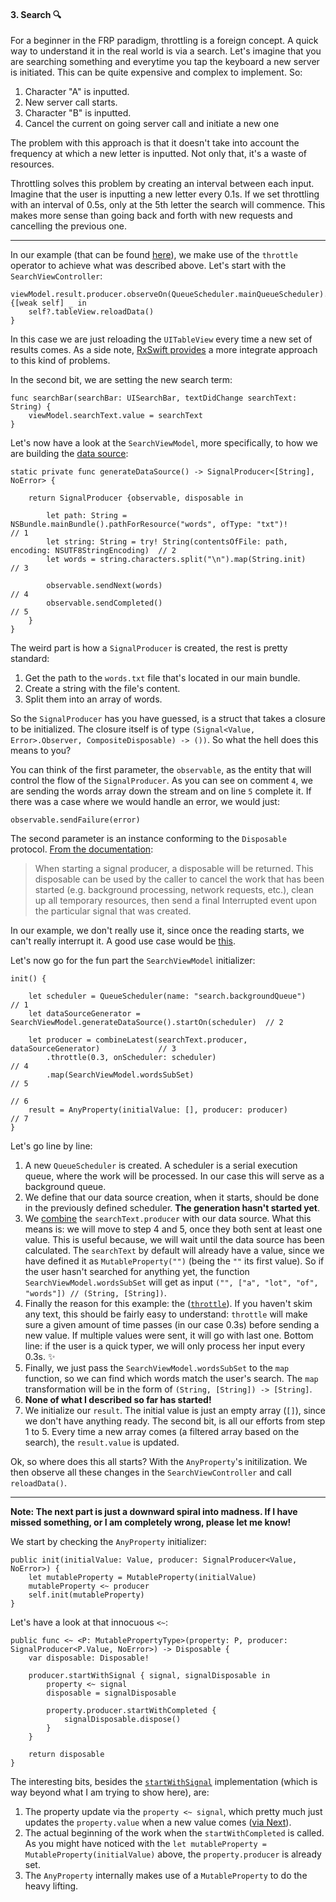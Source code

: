 #### 3. Search 🔍

For a beginner in the FRP paradigm, throttling is a foreign concept. A quick way  to understand it in the real world is via a search. Let's imagine that you are searching something and everytime you tap the keyboard a new server is initiated. This can be quite expensive and complex to implement. So:

1. Character "A" is inputted. 
2. New server call starts.
3. Character "B" is inputted.
4. Cancel the current on going server call and initiate a new one

The problem with this approach is that it doesn't take into account the frequency at which a new letter is inputted. Not only that, it's a waste of resources.

Throttling solves this problem by creating an interval between each input. Imagine that the user is inputting a new letter every 0.1s. If we set throttling with an interval of 0.5s, only at the 5th letter the search will commence. This makes more sense than going back and forth with new requests and cancelling the previous one. 

----

In our example (that can be found [here](https://github.com/RuiAAPeres/RACNest/tree/master/RACNest/ViewControllers/Search)), we make use of the `throttle` operator to achieve what was described above. Let's start with the `SearchViewController`:

```
viewModel.result.producer.observeOn(QueueScheduler.mainQueueScheduler).startWithNext {[weak self] _ in
    self?.tableView.reloadData()
}
```

In this case we are just reloading the `UITableView` every time a new set of results comes. As a side note, [RxSwift provides](https://github.com/ReactiveX/RxSwift/blob/b00d35a5ef13dbcf57257f47fb14a60a2c924d19/RxCocoa/iOS/UITableView%2BRx.swift) a more integrate approach to this kind of problems. 

In the second bit, we are setting the new search term:

```
func searchBar(searchBar: UISearchBar, textDidChange searchText: String) {
    viewModel.searchText.value = searchText
}
```

Let's now have a look at the `SearchViewModel`, more specifically, to how we are building the [data source](https://github.com/RuiAAPeres/RACNest/blob/master/RACNest/ViewControllers/Search/DataSource/words.txt):

```
static private func generateDataSource() -> SignalProducer<[String], NoError> {
  
    return SignalProducer {observable, disposable in
            
        let path: String = NSBundle.mainBundle().pathForResource("words", ofType: "txt")!       // 1
        let string: String = try! String(contentsOfFile: path, encoding: NSUTF8StringEncoding)  // 2
        let words = string.characters.split("\n").map(String.init)                              // 3
            
        observable.sendNext(words)                                                              // 4                   
        observable.sendCompleted()                                                              // 5
    }
}
```

The weird part is how a `SignalProducer` is created, the rest is pretty standard:

1. Get the path to the `words.txt` file that's located in our main bundle.
2. Create a string with the file's content.
3. Split them into an array of words.

So the `SignalProducer` has you have guessed, is a struct that takes a closure to be initialized. The closure itself is of type `(Signal<Value, Error>.Observer, CompositeDisposable) -> ())`. So what the hell does this means to you?

You can think of the first parameter, the `observable`, as the entity that will control the flow of the `SignalProducer`. As you can see on comment `4`, we are sending the words array down the stream and on line `5` complete it. If there was a case where we would handle an error, we would just:

```
observable.sendFailure(error)
```

The second parameter is an instance conforming to the `Disposable` protocol. [From the documentation](https://github.com/ReactiveCocoa/ReactiveCocoa/blob/fd64bf6ea7a83dec13fe42244db470fd9641a9a1/Documentation/FrameworkOverview.md#disposables): 

> When starting a signal producer, a disposable will be returned. This disposable can be used by the caller to cancel the work that has been started (e.g. background processing, network requests, etc.), clean up all temporary resources, then send a final Interrupted event upon the particular signal that was created.

In our example, we don't really use it, since once the reading starts, we can't really interrupt it. A good use case would be [this](https://github.com/ReactiveCocoa/ReactiveCocoa/blob/master/ReactiveCocoa/Swift/FoundationExtensions.swift#L33#L49). 

Let's now go for the fun part the `SearchViewModel` initializer:

```
init() {
        
    let scheduler = QueueScheduler(name: "search.backgroundQueue")                     // 1
    let dataSourceGenerator = SearchViewModel.generateDataSource().startOn(scheduler)  // 2
        
    let producer = combineLatest(searchText.producer, dataSourceGenerator)             // 3
        .throttle(0.3, onScheduler: scheduler)                                         // 4
        .map(SearchViewModel.wordsSubSet)                                              // 5
                                                                                           // 6
    result = AnyProperty(initialValue: [], producer: producer)                         // 7
}
```

Let's go line by line:

1. A new `QueueScheduler` is created. A scheduler is a serial execution queue, where the work will be processed. In our case this will serve as a background queue. 
2. We define that our data source creation, when it starts, should be done in the previously defined scheduler. **The generation hasn't started yet**.
3. We [combine](https://github.com/ReactiveCocoa/ReactiveCocoa/blob/master/ReactiveCocoa/Swift/SignalProducer.swift#L513#L522) the `searchText.producer` with our data source. What this means is: we will move to step 4 and 5, once they both sent at least one value. This is useful because, we will wait until the data source has been calculated. The `searchText` by default will already have a value, since we have defined it as `MutableProperty("")` (being the `""` its first value). So if the user hasn't searched for anything yet, the function `SearchViewModel.wordsSubSet` will get as input `("", ["a", "lot", "of", "words"]) // (String, [String])`.
4. Finally the reason for this example: the ([`throttle`](https://github.com/ReactiveCocoa/ReactiveCocoa/blob/master/ReactiveCocoa/Swift/SignalProducer.swift#L714#L721)). If you haven't skim any text, this should be fairly easy to understand: `throttle` will make sure a given amount of time passes (in our case 0.3s) before sending a new value. If multiple values were sent, it will go with last one. Bottom line: if the user is a quick typer, we will only process her input every 0.3s. ✨
5. Finally, we just pass the `SearchViewModel.wordsSubSet` to the `map` function, so we can find which words match the user's search. The `map` transformation will be in the form of `(String, [String]) -> [String]`.
6. **None of what I described so far has started!**
7. We initialize our `result`. The initial value is just an empty array (`[]`), since we don't have anything ready. The second bit, is all our efforts from step 1 to 5. Every time a new array comes (a filtered array based on the search), the `result.value` is updated. 

Ok, so where does this all starts? With the `AnyProperty`'s initilization. We then observe all these changes in the `SearchViewController` and call `reloadData()`.

----

**Note: The next part is just a downward spiral into madness. If I have missed something, or I am completely wrong, please let me know!**

We start by checking the `AnyProperty` initializer: 

```
public init(initialValue: Value, producer: SignalProducer<Value, NoError>) {
	let mutableProperty = MutableProperty(initialValue)
	mutableProperty <~ producer
	self.init(mutableProperty)
}
```

Let's have a look at that innocuous `<~`: 

```
public func <~ <P: MutablePropertyType>(property: P, producer: SignalProducer<P.Value, NoError>) -> Disposable {
	var disposable: Disposable!

	producer.startWithSignal { signal, signalDisposable in
		property <~ signal
		disposable = signalDisposable

		property.producer.startWithCompleted {
			signalDisposable.dispose()
		}
	}

	return disposable
}
```
The interesting bits, besides the [`startWithSignal`](https://github.com/ReactiveCocoa/ReactiveCocoa/blob/master/ReactiveCocoa/Swift/SignalProducer.swift#L226#L263) implementation (which is way beyond what I am trying to show here), are:

1. The property update via the `property <~ signal`, which pretty much just updates the `property.value` when a new value comes ([via Next](https://github.com/ReactiveCocoa/ReactiveCocoa/blob/master/ReactiveCocoa/Swift/Property.swift#L261)).
2. The actual beginning of the work when the `startWithCompleted` is called. As you might have noticed with the `let mutableProperty = MutableProperty(initialValue)` above, the `property.producer` is already set. 
3. The `AnyProperty` internally makes use of a `MutableProperty` to do the heavy lifting. 

